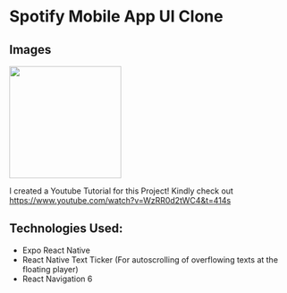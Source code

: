 # Spotify Mobile App UI Clone

## Images
<img src="https://user-images.githubusercontent.com/74503671/199912959-39317be9-0350-4fb6-a96f-7e474efa368d.png" height=200px>

I created a Youtube Tutorial for this Project! Kindly check out https://www.youtube.com/watch?v=WzRR0d2tWC4&t=414s

## Technologies Used:
- Expo React Native
- React Native Text Ticker (For autoscrolling of overflowing texts at the floating player)
- React Navigation 6
